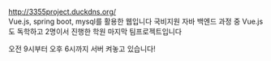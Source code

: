 http://3355project.duckdns.org/ <br/>
Vue.js, spring boot, mysql를 활용한 웹입니다
국비지원 자바 백엔드 과정 중 
Vue.js도 독학하고
2명이서 진행한 학원 마지막 팀프로젝트입니다

오전 9시부터 오후 6시까지 서버 켜놓고 있습니다!
